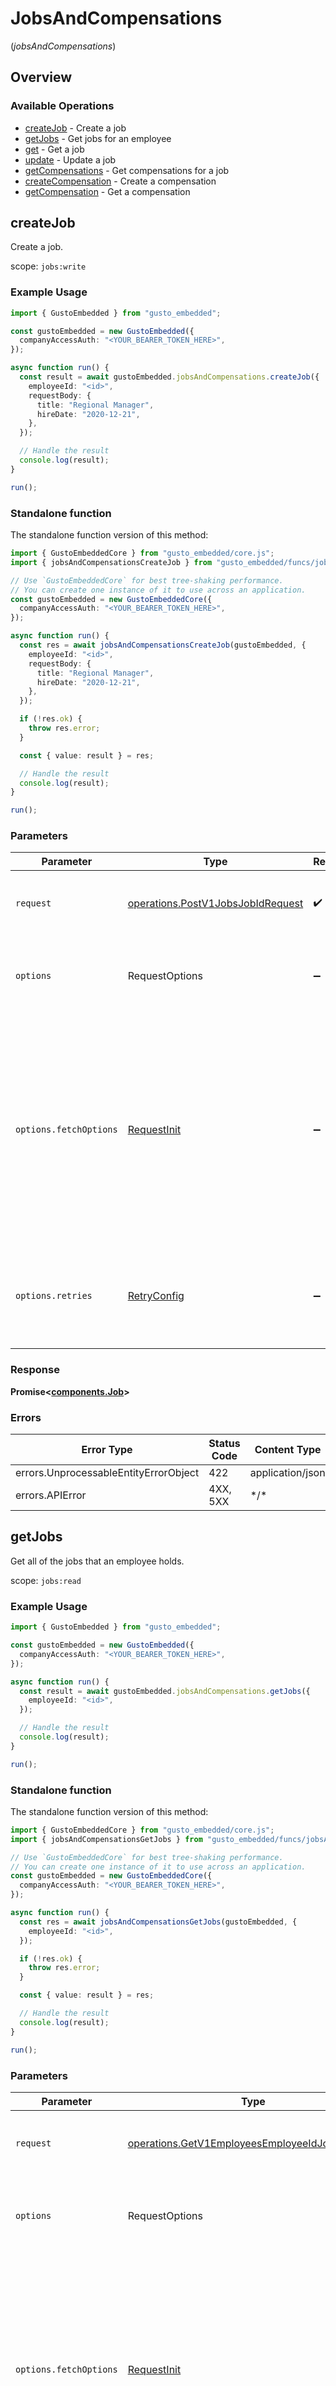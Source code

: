 # JobsAndCompensations
(*jobsAndCompensations*)

## Overview

### Available Operations

* [createJob](#createjob) - Create a job
* [getJobs](#getjobs) - Get jobs for an employee
* [get](#get) - Get a job
* [update](#update) - Update a job
* [getCompensations](#getcompensations) - Get compensations for a job
* [createCompensation](#createcompensation) - Create a compensation
* [getCompensation](#getcompensation) - Get a compensation

## createJob

Create a job.

scope: `jobs:write`

### Example Usage

```typescript
import { GustoEmbedded } from "gusto_embedded";

const gustoEmbedded = new GustoEmbedded({
  companyAccessAuth: "<YOUR_BEARER_TOKEN_HERE>",
});

async function run() {
  const result = await gustoEmbedded.jobsAndCompensations.createJob({
    employeeId: "<id>",
    requestBody: {
      title: "Regional Manager",
      hireDate: "2020-12-21",
    },
  });

  // Handle the result
  console.log(result);
}

run();
```

### Standalone function

The standalone function version of this method:

```typescript
import { GustoEmbeddedCore } from "gusto_embedded/core.js";
import { jobsAndCompensationsCreateJob } from "gusto_embedded/funcs/jobsAndCompensationsCreateJob.js";

// Use `GustoEmbeddedCore` for best tree-shaking performance.
// You can create one instance of it to use across an application.
const gustoEmbedded = new GustoEmbeddedCore({
  companyAccessAuth: "<YOUR_BEARER_TOKEN_HERE>",
});

async function run() {
  const res = await jobsAndCompensationsCreateJob(gustoEmbedded, {
    employeeId: "<id>",
    requestBody: {
      title: "Regional Manager",
      hireDate: "2020-12-21",
    },
  });

  if (!res.ok) {
    throw res.error;
  }

  const { value: result } = res;

  // Handle the result
  console.log(result);
}

run();
```

### Parameters

| Parameter                                                                                                                                                                      | Type                                                                                                                                                                           | Required                                                                                                                                                                       | Description                                                                                                                                                                    |
| ------------------------------------------------------------------------------------------------------------------------------------------------------------------------------ | ------------------------------------------------------------------------------------------------------------------------------------------------------------------------------ | ------------------------------------------------------------------------------------------------------------------------------------------------------------------------------ | ------------------------------------------------------------------------------------------------------------------------------------------------------------------------------ |
| `request`                                                                                                                                                                      | [operations.PostV1JobsJobIdRequest](../../models/operations/postv1jobsjobidrequest.md)                                                                                         | :heavy_check_mark:                                                                                                                                                             | The request object to use for the request.                                                                                                                                     |
| `options`                                                                                                                                                                      | RequestOptions                                                                                                                                                                 | :heavy_minus_sign:                                                                                                                                                             | Used to set various options for making HTTP requests.                                                                                                                          |
| `options.fetchOptions`                                                                                                                                                         | [RequestInit](https://developer.mozilla.org/en-US/docs/Web/API/Request/Request#options)                                                                                        | :heavy_minus_sign:                                                                                                                                                             | Options that are passed to the underlying HTTP request. This can be used to inject extra headers for examples. All `Request` options, except `method` and `body`, are allowed. |
| `options.retries`                                                                                                                                                              | [RetryConfig](../../lib/utils/retryconfig.md)                                                                                                                                  | :heavy_minus_sign:                                                                                                                                                             | Enables retrying HTTP requests under certain failure conditions.                                                                                                               |

### Response

**Promise\<[components.Job](../../models/components/job.md)\>**

### Errors

| Error Type                            | Status Code                           | Content Type                          |
| ------------------------------------- | ------------------------------------- | ------------------------------------- |
| errors.UnprocessableEntityErrorObject | 422                                   | application/json                      |
| errors.APIError                       | 4XX, 5XX                              | \*/\*                                 |

## getJobs

Get all of the jobs that an employee holds.

scope: `jobs:read`

### Example Usage

```typescript
import { GustoEmbedded } from "gusto_embedded";

const gustoEmbedded = new GustoEmbedded({
  companyAccessAuth: "<YOUR_BEARER_TOKEN_HERE>",
});

async function run() {
  const result = await gustoEmbedded.jobsAndCompensations.getJobs({
    employeeId: "<id>",
  });

  // Handle the result
  console.log(result);
}

run();
```

### Standalone function

The standalone function version of this method:

```typescript
import { GustoEmbeddedCore } from "gusto_embedded/core.js";
import { jobsAndCompensationsGetJobs } from "gusto_embedded/funcs/jobsAndCompensationsGetJobs.js";

// Use `GustoEmbeddedCore` for best tree-shaking performance.
// You can create one instance of it to use across an application.
const gustoEmbedded = new GustoEmbeddedCore({
  companyAccessAuth: "<YOUR_BEARER_TOKEN_HERE>",
});

async function run() {
  const res = await jobsAndCompensationsGetJobs(gustoEmbedded, {
    employeeId: "<id>",
  });

  if (!res.ok) {
    throw res.error;
  }

  const { value: result } = res;

  // Handle the result
  console.log(result);
}

run();
```

### Parameters

| Parameter                                                                                                                                                                      | Type                                                                                                                                                                           | Required                                                                                                                                                                       | Description                                                                                                                                                                    |
| ------------------------------------------------------------------------------------------------------------------------------------------------------------------------------ | ------------------------------------------------------------------------------------------------------------------------------------------------------------------------------ | ------------------------------------------------------------------------------------------------------------------------------------------------------------------------------ | ------------------------------------------------------------------------------------------------------------------------------------------------------------------------------ |
| `request`                                                                                                                                                                      | [operations.GetV1EmployeesEmployeeIdJobsRequest](../../models/operations/getv1employeesemployeeidjobsrequest.md)                                                               | :heavy_check_mark:                                                                                                                                                             | The request object to use for the request.                                                                                                                                     |
| `options`                                                                                                                                                                      | RequestOptions                                                                                                                                                                 | :heavy_minus_sign:                                                                                                                                                             | Used to set various options for making HTTP requests.                                                                                                                          |
| `options.fetchOptions`                                                                                                                                                         | [RequestInit](https://developer.mozilla.org/en-US/docs/Web/API/Request/Request#options)                                                                                        | :heavy_minus_sign:                                                                                                                                                             | Options that are passed to the underlying HTTP request. This can be used to inject extra headers for examples. All `Request` options, except `method` and `body`, are allowed. |
| `options.retries`                                                                                                                                                              | [RetryConfig](../../lib/utils/retryconfig.md)                                                                                                                                  | :heavy_minus_sign:                                                                                                                                                             | Enables retrying HTTP requests under certain failure conditions.                                                                                                               |

### Response

**Promise\<[components.Job[]](../../models/.md)\>**

### Errors

| Error Type      | Status Code     | Content Type    |
| --------------- | --------------- | --------------- |
| errors.APIError | 4XX, 5XX        | \*/\*           |

## get

Get a job.

scope: `jobs:read`

### Example Usage

```typescript
import { GustoEmbedded } from "gusto_embedded";

const gustoEmbedded = new GustoEmbedded({
  companyAccessAuth: "<YOUR_BEARER_TOKEN_HERE>",
});

async function run() {
  const result = await gustoEmbedded.jobsAndCompensations.get({
    jobId: "<id>",
  });

  // Handle the result
  console.log(result);
}

run();
```

### Standalone function

The standalone function version of this method:

```typescript
import { GustoEmbeddedCore } from "gusto_embedded/core.js";
import { jobsAndCompensationsGet } from "gusto_embedded/funcs/jobsAndCompensationsGet.js";

// Use `GustoEmbeddedCore` for best tree-shaking performance.
// You can create one instance of it to use across an application.
const gustoEmbedded = new GustoEmbeddedCore({
  companyAccessAuth: "<YOUR_BEARER_TOKEN_HERE>",
});

async function run() {
  const res = await jobsAndCompensationsGet(gustoEmbedded, {
    jobId: "<id>",
  });

  if (!res.ok) {
    throw res.error;
  }

  const { value: result } = res;

  // Handle the result
  console.log(result);
}

run();
```

### Parameters

| Parameter                                                                                                                                                                      | Type                                                                                                                                                                           | Required                                                                                                                                                                       | Description                                                                                                                                                                    |
| ------------------------------------------------------------------------------------------------------------------------------------------------------------------------------ | ------------------------------------------------------------------------------------------------------------------------------------------------------------------------------ | ------------------------------------------------------------------------------------------------------------------------------------------------------------------------------ | ------------------------------------------------------------------------------------------------------------------------------------------------------------------------------ |
| `request`                                                                                                                                                                      | [operations.GetV1JobsJobIdRequest](../../models/operations/getv1jobsjobidrequest.md)                                                                                           | :heavy_check_mark:                                                                                                                                                             | The request object to use for the request.                                                                                                                                     |
| `options`                                                                                                                                                                      | RequestOptions                                                                                                                                                                 | :heavy_minus_sign:                                                                                                                                                             | Used to set various options for making HTTP requests.                                                                                                                          |
| `options.fetchOptions`                                                                                                                                                         | [RequestInit](https://developer.mozilla.org/en-US/docs/Web/API/Request/Request#options)                                                                                        | :heavy_minus_sign:                                                                                                                                                             | Options that are passed to the underlying HTTP request. This can be used to inject extra headers for examples. All `Request` options, except `method` and `body`, are allowed. |
| `options.retries`                                                                                                                                                              | [RetryConfig](../../lib/utils/retryconfig.md)                                                                                                                                  | :heavy_minus_sign:                                                                                                                                                             | Enables retrying HTTP requests under certain failure conditions.                                                                                                               |

### Response

**Promise\<[components.Job](../../models/components/job.md)\>**

### Errors

| Error Type      | Status Code     | Content Type    |
| --------------- | --------------- | --------------- |
| errors.APIError | 4XX, 5XX        | \*/\*           |

## update

Update a job.

scope: `jobs:write`

### Example Usage

```typescript
import { GustoEmbedded } from "gusto_embedded";

const gustoEmbedded = new GustoEmbedded({
  companyAccessAuth: "<YOUR_BEARER_TOKEN_HERE>",
});

async function run() {
  const result = await gustoEmbedded.jobsAndCompensations.update({
    jobId: "<id>",
    requestBody: {
      version: "gr78930htutrz444kuytr3s5hgxykuveb523fwl8sir",
      title: "Regional Manager",
      hireDate: "2020-12-21",
    },
  });

  // Handle the result
  console.log(result);
}

run();
```

### Standalone function

The standalone function version of this method:

```typescript
import { GustoEmbeddedCore } from "gusto_embedded/core.js";
import { jobsAndCompensationsUpdate } from "gusto_embedded/funcs/jobsAndCompensationsUpdate.js";

// Use `GustoEmbeddedCore` for best tree-shaking performance.
// You can create one instance of it to use across an application.
const gustoEmbedded = new GustoEmbeddedCore({
  companyAccessAuth: "<YOUR_BEARER_TOKEN_HERE>",
});

async function run() {
  const res = await jobsAndCompensationsUpdate(gustoEmbedded, {
    jobId: "<id>",
    requestBody: {
      version: "gr78930htutrz444kuytr3s5hgxykuveb523fwl8sir",
      title: "Regional Manager",
      hireDate: "2020-12-21",
    },
  });

  if (!res.ok) {
    throw res.error;
  }

  const { value: result } = res;

  // Handle the result
  console.log(result);
}

run();
```

### Parameters

| Parameter                                                                                                                                                                      | Type                                                                                                                                                                           | Required                                                                                                                                                                       | Description                                                                                                                                                                    |
| ------------------------------------------------------------------------------------------------------------------------------------------------------------------------------ | ------------------------------------------------------------------------------------------------------------------------------------------------------------------------------ | ------------------------------------------------------------------------------------------------------------------------------------------------------------------------------ | ------------------------------------------------------------------------------------------------------------------------------------------------------------------------------ |
| `request`                                                                                                                                                                      | [operations.PutV1JobsJobIdRequest](../../models/operations/putv1jobsjobidrequest.md)                                                                                           | :heavy_check_mark:                                                                                                                                                             | The request object to use for the request.                                                                                                                                     |
| `options`                                                                                                                                                                      | RequestOptions                                                                                                                                                                 | :heavy_minus_sign:                                                                                                                                                             | Used to set various options for making HTTP requests.                                                                                                                          |
| `options.fetchOptions`                                                                                                                                                         | [RequestInit](https://developer.mozilla.org/en-US/docs/Web/API/Request/Request#options)                                                                                        | :heavy_minus_sign:                                                                                                                                                             | Options that are passed to the underlying HTTP request. This can be used to inject extra headers for examples. All `Request` options, except `method` and `body`, are allowed. |
| `options.retries`                                                                                                                                                              | [RetryConfig](../../lib/utils/retryconfig.md)                                                                                                                                  | :heavy_minus_sign:                                                                                                                                                             | Enables retrying HTTP requests under certain failure conditions.                                                                                                               |

### Response

**Promise\<[components.Job](../../models/components/job.md)\>**

### Errors

| Error Type                            | Status Code                           | Content Type                          |
| ------------------------------------- | ------------------------------------- | ------------------------------------- |
| errors.UnprocessableEntityErrorObject | 422                                   | application/json                      |
| errors.APIError                       | 4XX, 5XX                              | \*/\*                                 |

## getCompensations

Compensations contain information on how much is paid out for a job. Jobs may have many compensations, but only one that is active. The current compensation is the one with the most recent `effective_date`. By default the API returns only the current compensation - see the `include` query parameter for retrieving all compensations.

Note: Currently the API does not support creating multiple compensations per job - creating a compensation with the same `job_uuid` as another will fail with a relevant error.

Use `flsa_status` to determine if an employee is eligible for overtime.

scope: `jobs:read`

### Example Usage

```typescript
import { GustoEmbedded } from "gusto_embedded";

const gustoEmbedded = new GustoEmbedded({
  companyAccessAuth: "<YOUR_BEARER_TOKEN_HERE>",
});

async function run() {
  const result = await gustoEmbedded.jobsAndCompensations.getCompensations({
    jobId: "<id>",
  });

  // Handle the result
  console.log(result);
}

run();
```

### Standalone function

The standalone function version of this method:

```typescript
import { GustoEmbeddedCore } from "gusto_embedded/core.js";
import { jobsAndCompensationsGetCompensations } from "gusto_embedded/funcs/jobsAndCompensationsGetCompensations.js";

// Use `GustoEmbeddedCore` for best tree-shaking performance.
// You can create one instance of it to use across an application.
const gustoEmbedded = new GustoEmbeddedCore({
  companyAccessAuth: "<YOUR_BEARER_TOKEN_HERE>",
});

async function run() {
  const res = await jobsAndCompensationsGetCompensations(gustoEmbedded, {
    jobId: "<id>",
  });

  if (!res.ok) {
    throw res.error;
  }

  const { value: result } = res;

  // Handle the result
  console.log(result);
}

run();
```

### Parameters

| Parameter                                                                                                                                                                      | Type                                                                                                                                                                           | Required                                                                                                                                                                       | Description                                                                                                                                                                    |
| ------------------------------------------------------------------------------------------------------------------------------------------------------------------------------ | ------------------------------------------------------------------------------------------------------------------------------------------------------------------------------ | ------------------------------------------------------------------------------------------------------------------------------------------------------------------------------ | ------------------------------------------------------------------------------------------------------------------------------------------------------------------------------ |
| `request`                                                                                                                                                                      | [operations.GetV1JobsJobIdCompensationsRequest](../../models/operations/getv1jobsjobidcompensationsrequest.md)                                                                 | :heavy_check_mark:                                                                                                                                                             | The request object to use for the request.                                                                                                                                     |
| `options`                                                                                                                                                                      | RequestOptions                                                                                                                                                                 | :heavy_minus_sign:                                                                                                                                                             | Used to set various options for making HTTP requests.                                                                                                                          |
| `options.fetchOptions`                                                                                                                                                         | [RequestInit](https://developer.mozilla.org/en-US/docs/Web/API/Request/Request#options)                                                                                        | :heavy_minus_sign:                                                                                                                                                             | Options that are passed to the underlying HTTP request. This can be used to inject extra headers for examples. All `Request` options, except `method` and `body`, are allowed. |
| `options.retries`                                                                                                                                                              | [RetryConfig](../../lib/utils/retryconfig.md)                                                                                                                                  | :heavy_minus_sign:                                                                                                                                                             | Enables retrying HTTP requests under certain failure conditions.                                                                                                               |

### Response

**Promise\<[components.Compensation[]](../../models/.md)\>**

### Errors

| Error Type      | Status Code     | Content Type    |
| --------------- | --------------- | --------------- |
| errors.APIError | 4XX, 5XX        | \*/\*           |

## createCompensation

Compensations contain information on how much is paid out for a job. Jobs may have many compensations, but only one that is active. The current compensation is the one with the most recent `effective_date`.

scope: `jobs:write`

### Example Usage

```typescript
import { GustoEmbedded } from "gusto_embedded";

const gustoEmbedded = new GustoEmbedded({
  companyAccessAuth: "<YOUR_BEARER_TOKEN_HERE>",
});

async function run() {
  const result = await gustoEmbedded.jobsAndCompensations.createCompensation({
    jobId: "<id>",
    requestBody: {
      rate: "60000.00",
      paymentUnit: "Year",
      flsaStatus: "Exempt",
    },
  });

  // Handle the result
  console.log(result);
}

run();
```

### Standalone function

The standalone function version of this method:

```typescript
import { GustoEmbeddedCore } from "gusto_embedded/core.js";
import { jobsAndCompensationsCreateCompensation } from "gusto_embedded/funcs/jobsAndCompensationsCreateCompensation.js";

// Use `GustoEmbeddedCore` for best tree-shaking performance.
// You can create one instance of it to use across an application.
const gustoEmbedded = new GustoEmbeddedCore({
  companyAccessAuth: "<YOUR_BEARER_TOKEN_HERE>",
});

async function run() {
  const res = await jobsAndCompensationsCreateCompensation(gustoEmbedded, {
    jobId: "<id>",
    requestBody: {
      rate: "60000.00",
      paymentUnit: "Year",
      flsaStatus: "Exempt",
    },
  });

  if (!res.ok) {
    throw res.error;
  }

  const { value: result } = res;

  // Handle the result
  console.log(result);
}

run();
```

### Parameters

| Parameter                                                                                                                                                                      | Type                                                                                                                                                                           | Required                                                                                                                                                                       | Description                                                                                                                                                                    |
| ------------------------------------------------------------------------------------------------------------------------------------------------------------------------------ | ------------------------------------------------------------------------------------------------------------------------------------------------------------------------------ | ------------------------------------------------------------------------------------------------------------------------------------------------------------------------------ | ------------------------------------------------------------------------------------------------------------------------------------------------------------------------------ |
| `request`                                                                                                                                                                      | [operations.PostV1CompensationsCompensationIdRequest](../../models/operations/postv1compensationscompensationidrequest.md)                                                     | :heavy_check_mark:                                                                                                                                                             | The request object to use for the request.                                                                                                                                     |
| `options`                                                                                                                                                                      | RequestOptions                                                                                                                                                                 | :heavy_minus_sign:                                                                                                                                                             | Used to set various options for making HTTP requests.                                                                                                                          |
| `options.fetchOptions`                                                                                                                                                         | [RequestInit](https://developer.mozilla.org/en-US/docs/Web/API/Request/Request#options)                                                                                        | :heavy_minus_sign:                                                                                                                                                             | Options that are passed to the underlying HTTP request. This can be used to inject extra headers for examples. All `Request` options, except `method` and `body`, are allowed. |
| `options.retries`                                                                                                                                                              | [RetryConfig](../../lib/utils/retryconfig.md)                                                                                                                                  | :heavy_minus_sign:                                                                                                                                                             | Enables retrying HTTP requests under certain failure conditions.                                                                                                               |

### Response

**Promise\<[components.Compensation](../../models/components/compensation.md)\>**

### Errors

| Error Type                            | Status Code                           | Content Type                          |
| ------------------------------------- | ------------------------------------- | ------------------------------------- |
| errors.UnprocessableEntityErrorObject | 422                                   | application/json                      |
| errors.APIError                       | 4XX, 5XX                              | \*/\*                                 |

## getCompensation

Compensations contain information on how much is paid out for a job. Jobs may have many compensations, but only one that is active. The current compensation is the one with the most recent `effective_date`.

scope: `jobs:read`


### Example Usage

```typescript
import { GustoEmbedded } from "gusto_embedded";

const gustoEmbedded = new GustoEmbedded({
  companyAccessAuth: "<YOUR_BEARER_TOKEN_HERE>",
});

async function run() {
  const result = await gustoEmbedded.jobsAndCompensations.getCompensation({
    compensationId: "<id>",
  });

  // Handle the result
  console.log(result);
}

run();
```

### Standalone function

The standalone function version of this method:

```typescript
import { GustoEmbeddedCore } from "gusto_embedded/core.js";
import { jobsAndCompensationsGetCompensation } from "gusto_embedded/funcs/jobsAndCompensationsGetCompensation.js";

// Use `GustoEmbeddedCore` for best tree-shaking performance.
// You can create one instance of it to use across an application.
const gustoEmbedded = new GustoEmbeddedCore({
  companyAccessAuth: "<YOUR_BEARER_TOKEN_HERE>",
});

async function run() {
  const res = await jobsAndCompensationsGetCompensation(gustoEmbedded, {
    compensationId: "<id>",
  });

  if (!res.ok) {
    throw res.error;
  }

  const { value: result } = res;

  // Handle the result
  console.log(result);
}

run();
```

### Parameters

| Parameter                                                                                                                                                                      | Type                                                                                                                                                                           | Required                                                                                                                                                                       | Description                                                                                                                                                                    |
| ------------------------------------------------------------------------------------------------------------------------------------------------------------------------------ | ------------------------------------------------------------------------------------------------------------------------------------------------------------------------------ | ------------------------------------------------------------------------------------------------------------------------------------------------------------------------------ | ------------------------------------------------------------------------------------------------------------------------------------------------------------------------------ |
| `request`                                                                                                                                                                      | [operations.GetV1CompensationsCompensationIdRequest](../../models/operations/getv1compensationscompensationidrequest.md)                                                       | :heavy_check_mark:                                                                                                                                                             | The request object to use for the request.                                                                                                                                     |
| `options`                                                                                                                                                                      | RequestOptions                                                                                                                                                                 | :heavy_minus_sign:                                                                                                                                                             | Used to set various options for making HTTP requests.                                                                                                                          |
| `options.fetchOptions`                                                                                                                                                         | [RequestInit](https://developer.mozilla.org/en-US/docs/Web/API/Request/Request#options)                                                                                        | :heavy_minus_sign:                                                                                                                                                             | Options that are passed to the underlying HTTP request. This can be used to inject extra headers for examples. All `Request` options, except `method` and `body`, are allowed. |
| `options.retries`                                                                                                                                                              | [RetryConfig](../../lib/utils/retryconfig.md)                                                                                                                                  | :heavy_minus_sign:                                                                                                                                                             | Enables retrying HTTP requests under certain failure conditions.                                                                                                               |

### Response

**Promise\<[components.Compensation](../../models/components/compensation.md)\>**

### Errors

| Error Type      | Status Code     | Content Type    |
| --------------- | --------------- | --------------- |
| errors.APIError | 4XX, 5XX        | \*/\*           |